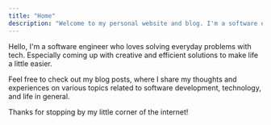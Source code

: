 ```yaml
---
title: "Home"
description: "Welcome to my personal website and blog. I'm a software engineer who loves solving everyday problems with tech."
---
```


Hello, I'm a software engineer who loves solving everyday problems with tech. Especially coming up with creative and efficient solutions to make life a little easier.

Feel free to check out my blog posts, where I share my thoughts and experiences on various topics related to software development, technology, and life in general.

Thanks for stopping by my little corner of the internet!
